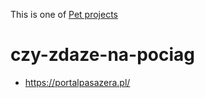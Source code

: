 This is one of [Pet projects](https://github.com/maciejjankowski/learn-to-code/wiki/Pet-projects)
# czy-zdaze-na-pociag


* https://portalpasazera.pl/
